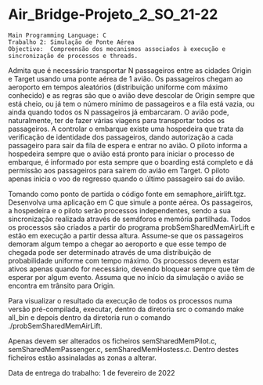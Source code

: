 # Air_Bridge-Projeto_2_SO_21-22
    Main Programming Language: C
    Trabalho 2: Simulação de Ponte Aérea
    Objectivo:  Compreensão dos mecanismos associados à execução e sincronização de processos e threads.

   Admita que é necessário transportar N passageiros entre as cidades Origin e Target usando uma
  ponte aérea de 1 avião. Os passageiros chegam ao aeroporto em tempos aleatórios (distribuição
  uniforme com máximo conhecido) e as regras são que o avião deve descolar de Origin sempre que
  está cheio, ou já tem o número mínimo de passageiros e a fila está vazia, ou ainda quando todos os N
  passageiros já embarcaram. O avião pode, naturalmente, ter de fazer várias viagens para transportar
  todos os passageiros. A controlar o embarque existe uma hospedeira que trata da verificação de
  identidade dos passageiros, dando autorização a cada passageiro para sair da fila de espera e entrar no
  avião. O piloto informa a hospedeira sempre que o avião está pronto para iniciar o processo de
  embarque, é informado por esta sempre que o boarding está completo e dá permissão aos passageiros
  para sairem do avião em Target. O piloto apenas inicia o voo de regresso quando o último passageiro
  sai do avião.
  
   Tomando como ponto de partida o código fonte em semaphore_airlift.tgz. Desenvolva
  uma aplicação em C que simule a ponte aérea. Os passageiros, a hospedeira e o piloto serão
  processos independentes, sendo a sua sincronização realizada através de semáforos e memória
  partilhada. Todos os processos são criados a partir do programa probSemSharedMemAirLift e
  estão em execução a partir dessa altura. Assume-se que os passageiros demoram algum tempo a
  chegar ao aeroporto e que esse tempo de chegada pode ser determinado através de uma distribuição
  de probabilidade uniforme com tempo máximo. Os processos devem estar ativos apenas quando for
  necessário, devendo bloquear sempre que têm de esperar por algum evento. Assuma que no início da
  simulação o avião se encontra em trânsito para Origin.
  
   Para visualizar o resultado da execução de todos os processos numa versão pré-compilada,
  executar, dentro da diretoria src o comando make all_bin e depois dentro da diretoria run o
  comando ./probSemSharedMemAirLift.
  
   Apenas devem ser alterados os ficheiros semSharedMemPilot.c,
  semSharedMemPassenger.c, semSharedMemHostess.c. Dentro destes ficheiros estão
  assinaladas as zonas a alterar.

  Data de entrega do trabalho: 1 de fevereiro de 2022
